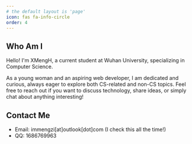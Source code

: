 ```yaml
---
# the default layout is 'page'
icon: fas fa-info-circle
order: 4
---
```


## Who Am I

Hello! I'm XMengH, a current student at Wuhan University, specializing in Computer Science. 

As a young woman and an aspiring web developer, I am dedicated and curious, always eager to explore both CS-related and non-CS topics. Feel free to reach out if you want to discuss technology, share ideas, or simply chat about anything interesting!

## Contact Me

- Email: immengzi[at]outlook[dot]com (I check this all the time!)
- QQ: 1686769963
